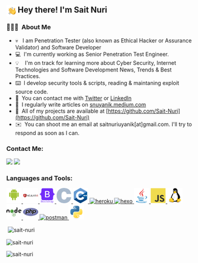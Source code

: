 <h2>Hey there! <img alt="Night Coding" src="./images/Hand%20Wave.gif" width='30' align="left"/> I'm Sait Nuri</h2>

### 👨🏻‍💻 &nbsp;About Me

- 💀  &nbsp;&nbsp;I am Penetration Tester (also known as Ethical Hacker or Assurance Validator) and Software Developer
- 💻 &nbsp;I'm currently working as Senior Penetration Test Engineer.
- 💡 &nbsp;&nbsp; I'm on track for learning more about Cyber Security, Internet Technologies and Software Development News, Trends & Best Practices.
- ⌨️ &nbsp;I develop security tools & scripts, reading & maintaning exploit source code. 
- 💬 &nbsp;You can contact me with [Twitter](https://twitter.com/snuyanik) or [LinkedIn](https://www.linkedin.com/in/snuyanik)
- 📝 &nbsp;I regularly write articles on [snuyanik.medium.com](snuyanik.medium.com)
- 💾 &nbsp;All of my projects are available at [https://github.com/Sait-Nuri](https://github.com/Sait-Nuri)
- ✉️ &nbsp;You can shoot me an email at saitnuriuyanik\[at\]gmail.com. I'll try to respond as soon as I can.

<h3 align="left">Contact Me:</h3>

<p align="left">
<a href="https://twitter.com/snuyanik" target="blank"><img src="https://img.shields.io/twitter/follow/snuyanik?logo=twitter"/></a>
<a href="https://linkedin.com/in/snuyanik"><img src="https://img.shields.io/badge/-snuyanik-blue?style=flat&logo=Linkedin&logoColor=white"/></a>
</p>

<h3 align="left">Languages and Tools:</h3>
<p align="left"> <a href="https://developer.android.com" target="_blank"> <img src="https://raw.githubusercontent.com/devicons/devicon/master/icons/android/android-original-wordmark.svg" alt="android" width="40" height="40"/> </a> <a href="https://angular.io" target="_blank"> <img src="https://raw.githubusercontent.com/devicons/devicon/master/icons/angularjs/angularjs-original-wordmark.svg" alt="angularjs" width="40" height="40"/> </a> <a href="https://getbootstrap.com" target="_blank"> <img src="https://raw.githubusercontent.com/devicons/devicon/master/icons/bootstrap/bootstrap-plain-wordmark.svg" alt="bootstrap" width="40" height="40"/> </a> <a href="https://www.cprogramming.com/" target="_blank"> <img src="https://raw.githubusercontent.com/devicons/devicon/master/icons/c/c-original.svg" alt="c" width="40" height="40"/> </a> <a href="https://www.w3schools.com/cpp/" target="_blank"> <img src="https://raw.githubusercontent.com/devicons/devicon/master/icons/cplusplus/cplusplus-original.svg" alt="cplusplus" width="40" height="40"/> </a> <a href="https://heroku.com" target="_blank"> <img src="https://www.vectorlogo.zone/logos/heroku/heroku-icon.svg" alt="heroku" width="40" height="40"/> </a> <a href="hexo.io/" target="_blank"> <img src="https://www.vectorlogo.zone/logos/hexoio/hexoio-icon.svg" alt="hexo" width="40" height="40"/> </a> <a href="https://www.java.com" target="_blank"> <img src="https://raw.githubusercontent.com/devicons/devicon/master/icons/java/java-original.svg" alt="java" width="40" height="40"/> </a> <a href="https://developer.mozilla.org/en-US/docs/Web/JavaScript" target="_blank"> <img src="https://raw.githubusercontent.com/devicons/devicon/master/icons/javascript/javascript-original.svg" alt="javascript" width="40" height="40"/> </a> <a href="https://www.linux.org/" target="_blank"> <img src="https://raw.githubusercontent.com/devicons/devicon/master/icons/linux/linux-original.svg" alt="linux" width="40" height="40"/> </a> <a href="https://nodejs.org" target="_blank"> <img src="https://raw.githubusercontent.com/devicons/devicon/master/icons/nodejs/nodejs-original-wordmark.svg" alt="nodejs" width="40" height="40"/> </a> <a href="https://www.php.net" target="_blank"> <img src="https://raw.githubusercontent.com/devicons/devicon/master/icons/php/php-original.svg" alt="php" width="40" height="40"/> </a> <a href="https://postman.com" target="_blank"> <img src="https://www.vectorlogo.zone/logos/getpostman/getpostman-icon.svg" alt="postman" width="40" height="40"/> </a> <a href="https://www.python.org" target="_blank"> <img src="https://raw.githubusercontent.com/devicons/devicon/master/icons/python/python-original.svg" alt="python" width="40" height="40"/> </a> </p>

<p>&nbsp;<img align="center" src="https://github-readme-stats.vercel.app/api?username=sait-nuri&show_icons=true&locale=en" alt="sait-nuri" /></p>

<p><img align="center" src="https://github-readme-streak-stats.herokuapp.com/?user=sait-nuri&" alt="sait-nuri" /></p>

<p align="left"> <img src="https://komarev.com/ghpvc/?username=sait-nuri&label=Profile%20views&color=0e75b6&style=flat" alt="sait-nuri" /> </p>
